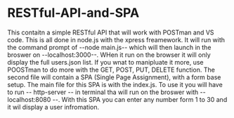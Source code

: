# RESTful-API-and-SPA

This contaitn a simple RESTful API that will work with POSTman and VS code.
This is all done in node.js with the xpress freamework. It will run with the 
command prompt of --node main.js-- which will then launch in the broswer on 
--localhost:3000--. WHen it run on the browser it will only display the full
users.json list. If you wnat to manipluate it more, use POOSTman to do more with 
the GET, POST, PUT, DELETE function. 
The second file will contain a SPA (Single Page Assignment), with a
form base setup. The main file for this SPA is with the index.js.
To use it you will have to run -- http-server -- in terminal 
tha will run on the broswer with -- localhost:8080 --. With this SPA you can enter 
any number form 1 to 30 and it wil display a user infromation. 
